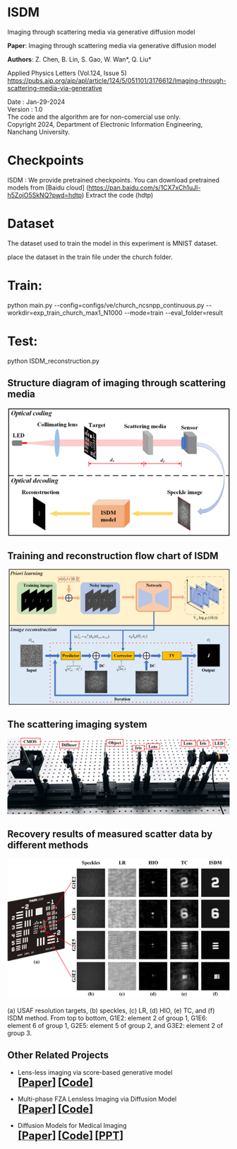 # ISDM
Imaging through scattering media via generative diffusion model

**Paper**: Imaging through scattering media via generative diffusion model

**Authors**: Z. Chen, B. Lin, S. Gao, W. Wan*, Q. Liu*   

Applied Physics Letters (Vol.124, Issue 5)     
https://pubs.aip.org/aip/apl/article/124/5/051101/3176612/Imaging-through-scattering-media-via-generative        

Date : Jan-29-2024  
Version : 1.0  
The code and the algorithm are for non-comercial use only.  
Copyright 2024, Department of Electronic Information Engineering, Nanchang University.  

# Checkpoints
ISDM : We provide pretrained checkpoints. You can download pretrained models from [Baidu cloud] (https://pan.baidu.com/s/1CX7xCh1uJl-h5ZojO5SkNQ?pwd=hdtp) Extract the code (hdtp)

# Dataset
The dataset used to train the model in this experiment is MNIST dataset.

place the dataset in the train file under the church folder.

# Train:
python main.py --config=configs/ve/church_ncsnpp_continuous.py --workdir=exp_train_church_max1_N1000 --mode=train --eval_folder=result

# Test:
python ISDM_reconstruction.py

## Structure diagram of imaging through scattering media
<div align="center"><img src="https://github.com/yqx7150/ISDM/blob/main/ISDM/Figures/FIG1.png"> </div>
    
## Training and reconstruction flow chart of ISDM
<div align="center"><img src="https://github.com/yqx7150/ISDM/blob/main/ISDM/Figures/FIG2.png"> </div>

## The scattering imaging system
<div align="center"><img src="https://github.com/yqx7150/ISDM/blob/main/ISDM/Figures/FIG6.png"> </div>

## Recovery results of measured scatter data by different methods
<div align="center"><img src="https://github.com/yqx7150/ISDM/blob/main/ISDM/Figures/FIG7.png"> </div>

(a) USAF resolution targets, (b) speckles, (c) LR, (d) HIO, (e) TC, and (f) ISDM method. From top to bottom, G1E2: element 2 of group 1, G1E6: element 6 of group 1, G2E5: element 5 of group 2, and G3E2: element 2 of group 3.


## Other Related Projects
  * Lens-less imaging via score-based generative model  
[<font size=5>**[Paper]**</font>](https://www.opticsjournal.net/M/Articles/OJf1842c2819a4fa2e/Abstract)   [<font size=5>**[Code]**</font>](https://github.com/yqx7150/LSGM)

  * Multi-phase FZA Lensless Imaging via Diffusion Model  
[<font size=5>**[Paper]**</font>](https://opg.optica.org/oe/fulltext.cfm?uri=oe-31-12-20595&id=531211)   [<font size=5>**[Code]**</font>](https://github.com/yqx7150/MLDM)    

  * Diffusion Models for Medical Imaging    
[<font size=5>**[Paper]**</font>](https://github.com/yqx7150/Diffusion-Models-for-Medical-Imaging)   [<font size=5>**[Code]**</font>](https://github.com/yqx7150/Diffusion-Models-for-Medical-Imaging)   [<font size=5>**[PPT]**</font>](https://github.com/yqx7150/HKGM/tree/main/PPT)  

